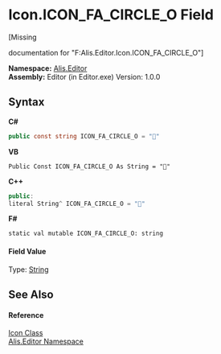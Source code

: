 # Icon.ICON_FA_CIRCLE_O Field
 

\[Missing <summary> documentation for "F:Alis.Editor.Icon.ICON_FA_CIRCLE_O"\]

**Namespace:**&nbsp;<a href="b150ade4-39de-a232-5f06-d3cdc1b2c538">Alis.Editor</a><br />**Assembly:**&nbsp;Editor (in Editor.exe) Version: 1.0.0

## Syntax

**C#**<br />
``` C#
public const string ICON_FA_CIRCLE_O = ""
```

**VB**<br />
``` VB
Public Const ICON_FA_CIRCLE_O As String = ""
```

**C++**<br />
``` C++
public:
literal String^ ICON_FA_CIRCLE_O = ""
```

**F#**<br />
``` F#
static val mutable ICON_FA_CIRCLE_O: string
```


#### Field Value
Type: <a href="https://docs.microsoft.com/dotnet/api/system.string" target="_blank">String</a>

## See Also


#### Reference
<a href="cc0f883c-67f8-f772-c6d7-a60b129f22a7">Icon Class</a><br /><a href="b150ade4-39de-a232-5f06-d3cdc1b2c538">Alis.Editor Namespace</a><br />